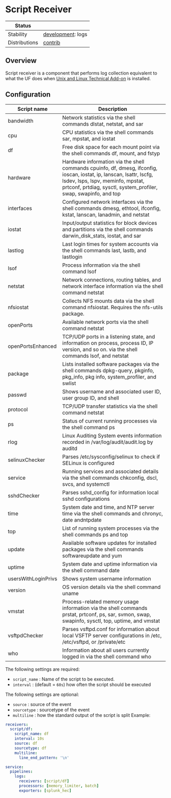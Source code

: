 # Script Receiver

<!-- status autogenerated section -->
| Status        |                       |
| ------------- |-----------------------|
| Stability     | [development]: logs   |
| Distributions | [contrib]             |

[development]: https://github.com/open-telemetry/opentelemetry-collector#in-development
[contrib]: https://github.com/open-telemetry/opentelemetry-collector-releases/tree/main/distributions/otelcol-contrib
<!-- end autogenerated section -->

## Overview
Script receiver is a component that performs log collection equivalent to what the UF does when
[Unix and Linux Technical Add-on](https://docs.splunk.com/Documentation/AddOns/released/UnixLinux/About) is installed.


## Configuration

| Script name          | Description                                                                                                                                                                                                                 |
|----------------------|-----------------------------------------------------------------------------------------------------------------------------------------------------------------------------------------------------------------------------|
| bandwidth	        | Network statistics via the shell commands dlstat, netstat, and sar                                                                                                                                                          |
| cpu	                | CPU statistics via the shell commands sar, mpstat, and iostat                                                                                                                                                               |
| df	                | Free disk space for each mount point via the shell commands df, mount, and fstyp                                                                                                                                            |
| hardware	            | Hardware information via the shell commands cpuinfo, df, dmesg, ifconfig, ioscan, iostat, ip, lanscan, lsattr, lscfg, lsdev, lsps, lspv, meminfo, mpstat, prtconf, prtdiag, sysctl, system_profiler, swap, swapinfo, and top|
| interfaces	        | Configured network interfaces via the shell commands dmesg, ethtool, ifconfig, kstat, lanscan, lanadmin, and netstat                                                                                                        |
| iostat	            | Input/output statistics for block devices and partitions via the shell commands darwin_disk_stats, iostat, and sar                                                                                                          |
| lastlog	            | Last login times for system accounts via the shell commands last, lastb, and lastlogin                                                                                                                                      |
| lsof	                | Process information via the shell command lsof                                                                                                                                                                              |
| netstat	            | Network connections, routing tables, and network interface information via the shell command netstat                                                                                                                        |
| nfsiostat            | 	Collects NFS mounts data via the shell command nfsiostat. Requires the nfs-utils package.                                                                                                                                 |
| openPorts            | 	Available network ports via the shell command netstat                                                                                                                                                                     |
| openPortsEnhanced    | 	TCP/UDP ports in a listening state, and information on process, process ID, IP version, and so on. via the shell commands lsof, and netstat                                                                               |
| package	            | Lists installed software packages via the shell commands dpkg-query, pkginfo, pkg_info, pkg info, system_profiler, and swlist                                                                                               |
| passwd	            | Shows username and associated user ID, user group ID, and shell                                                                                                                                                             |
| protocol             | 	TCP/UDP transfer statistics via the shell command netstat                                                                                                                                                                 |
| ps	                | Status of current running processes via the shell command ps                                                                                                                                                                |
| rlog	                | Linux Auditing System events information recorded in /var/log/audit/audit.log by auditd                                                                                                                                     |
| selinuxChecker       | 	Parses /etc/sysconfig/selinux to check if SELinux is configured                                                                                                                                                           |
| service	            | Running services and associated details via the shell commands chkconfig, dscl, svcs, and systemctl                                                                                                                         |
| sshdChecker	        | Parses sshd_config for information local sshd configurations                                                                                                                                                                |
| time	                | System date and time, and NTP server time via the shell commands and chronyc, date andntpdate                                                                                                                               |
| top	                | List of running system processes via the shell commands ps and top                                                                                                                                                          |
| update               | 	Available software updates for installed packages via the shell commands softwareupdate and yum                                                                                                                           |
| uptime               | 	System date and uptime information via the shell command date                                                                                                                                                             |
| usersWithLoginPrivs  | 	Shows system username information                                                                                                                                                                                         |
| version	            | OS version details via the shell command uname                                                                                                                                                                              |
| vmstat	            | Process-related memory usage information via the shell commands prstat, prtconf, ps, sar, svmon, swap, swapinfo, sysctl, top, uptime, and vmstat                                                                            |
| vsftpdChecker        | 	Parses vsftpd.conf for information about local VSFTP server configurations in /etc, /etc/vsftpd, or /private/etc                                                                                                          |
| who	                | Information about all users currently logged in via the shell command who                                                                                                                                                   |

The following settings are required:

- `script_name` : Name of the script to be executed.
- `interval` : (default = `60s`) how often the script should be executed


The following settings are optional:

- `source` : source of the event
- `sourcetype` : sourcetype of the event
- `multiline` : how the standard output of the script is split
Example:

```yaml
receivers:
  script/df:
    script_name: df
    interval: 10s
    source: df
    sourcetype: df
    multiline:
      line_end_pattern: '\n'
```


```yaml
service:
  pipelines:
    logs:
      receivers: [script/df]
      processors: [memory_limiter, batch]
      exporters: [splunk_hec]
```
